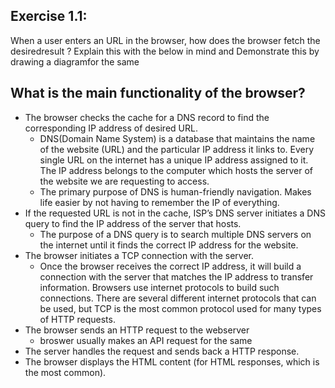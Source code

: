 Exercise 1.1:
---------------------------------------------------------------------------------------------------------------------------------------
When a user enters an URL in the browser, how does the browser fetch the desiredresult ? Explain this with the below in mind and Demonstrate this by drawing a diagramfor the same

What is the main functionality of the browser?
----------------------------------------------------------------------
   - The browser checks the cache for a DNS record to find the corresponding IP address of desired URL.
      - DNS(Domain Name System) is a database that maintains the name of the website (URL) and the particular IP address it links to. Every single URL on the internet has a unique IP address assigned to it. The IP address belongs to the computer which hosts the server of the website we are requesting to access.
      - The primary purpose of DNS is human-friendly navigation. Makes life easier by not having to remember the IP of everything.
   - If the requested URL is not in the cache, ISP’s DNS server initiates a DNS query to find the IP address of the server that hosts.
      - The purpose of a DNS query is to search multiple DNS servers on the internet until it finds the correct IP address for the website.
   - The browser initiates a TCP connection with the server.
      - Once the browser receives the correct IP address, it will build a connection with the server that matches the IP address to transfer information. Browsers use internet protocols to build such connections. There are several different internet protocols that can be used, but TCP is the most common protocol used for many types of HTTP requests.
   - The browser sends an HTTP request to the webserver
      - broswer usually makes an API request for the same
   - The server handles the request and sends back a HTTP response.
   - The browser displays the HTML content (for HTML responses, which is the most common).
